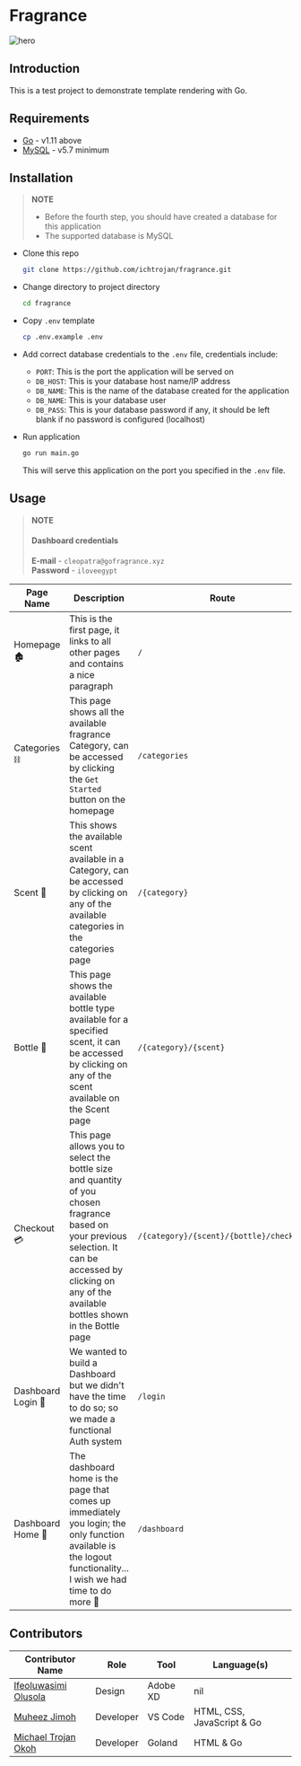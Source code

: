 # Fragrance

![hero](https://res.cloudinary.com/ichtrojan/image/upload/c_scale,w_1233/v1582069174/Screenshot_2020-02-18_at_00.59.01_hx9giw.png)

## Introduction

This is a test project to demonstrate template rendering with Go.

## Requirements

* [Go](https://golang.org) -  v1.11 above
* [MySQL](https://mysql.com) - v5.7 minimum

## Installation

>**NOTE**</br>
> * Before the fourth step, you should have created a database for this application
> * The supported database is MySQL

* Clone this repo

  ```bash
  git clone https://github.com/ichtrojan/fragrance.git
  ```

* Change directory to project directory

  ```bash
  cd fragrance
  ```

* Copy `.env` template

  ```bash
  cp .env.example .env
  ```

* Add correct database credentials to the `.env` file, credentials include:
  - `PORT`: This is the port the application will be served on
  - `DB_HOST`: This is your database host name/IP address
  - `DB_NAME`: This is the name of the database created for the application
  - `DB_NAME`: This is your database user
  - `DB_PASS`: This is your database password if any, it should be left blank if no password is configured (localhost)

* Run application

  ```bash
  go run main.go
  ```

  This will serve this application on the port you specified in the `.env` file.

## Usage

>**NOTE**</br>
> #### Dashboard credentials </br>
> **E-mail** - `cleopatra@gofragrance.xyz` </br>
> **Password** - `iloveegypt`

|  Page Name	|  Description 	|  Route 	|   Screenshot	|
|---	|---	|---	|---	|
|  Homepage 🏚	|  This is the first page, it links to all other pages and contains a nice paragraph 	|  `/` 	|   ![homepage](https://res.cloudinary.com/ichtrojan/image/upload/v1582069174/c_scale,w_1233/Screenshot_2020-02-18_at_00.59.01_hx9giw.png)	|
|   Categories ⛓	|   This page shows all the available fragrance Category, can be accessed by clicking the `Get Started` button on the homepage	|   `/categories`	|   ![categories](https://res.cloudinary.com/ichtrojan/image/upload/c_scale,w_1305/v1582069267/Screenshot_2020-02-18_at_01.01.29_cackyr.png)	|
|  Scent 👗	|  This shows the available scent available in a Category, can be accessed by clicking on any of the available categories in the categories page 	|  `/{category}` 	|   ![category](https://res.cloudinary.com/ichtrojan/image/upload/v1582069150/Screenshot_2020-02-18_at_01.01.37_qclxlc.png)	|
|   Bottle 🍶	|   This page shows the available bottle type available for a specified scent, it can be accessed by clicking on any of the scent available on the Scent page	|   `/{category}/{scent}`	|  ![bottle](https://res.cloudinary.com/ichtrojan/image/upload/v1582071428/Screenshot_2020-02-19_at_01.16.19_rrbdwj.png) 	|
|  Checkout 💳	|  This page allows you to select the bottle size and quantity of you chosen fragrance based on your previous selection. It can be accessed by clicking on any of the available bottles shown in the Bottle page	|  `/{category}/{scent}/{bottle}/checkout` 	|   ![checkout](https://res.cloudinary.com/ichtrojan/image/upload/v1582069057/Screenshot_2020-02-18_at_01.01.47_lbquea.png)	|
|   Dashboard Login	🔐|   We wanted to build a Dashboard but we didn't have the time to do so; so we made a functional Auth system	|   `/login`	|  ![login](https://res.cloudinary.com/ichtrojan/image/upload/v1582072615/Screenshot_2020-02-19_at_01.34.23_k3qauq.png) 	|
|   Dashboard Home 🏡	|   The dashboard home is the page that comes up immediately you login; the only function available is the logout functionality... I wish we had time to do more 🤕	|  `/dashboard` 	|  ![dahboard](https://res.cloudinary.com/ichtrojan/image/upload/v1582072629/Screenshot_2020-02-19_at_01.34.35_be1wpj.png) 	|

## Contributors

|   Contributor Name	| Role  	|  Tool 	| Language(s)  	|
|---	|---	|---	|---	|
|   [Ifeoluwasimi Olusola](https://twitter.com/o_ifeoluwasimi)	|  Design 	|   Adobe XD	|   nil	|
|   [Muheez Jimoh](https://twitter.com/Kng_maaj)	|  Developer 	|   VS Code	|  HTML, CSS, JavaScript & Go 	|
|  [Michael Trojan Okoh](https://twitter.com/ichtrojan) 	|   Developer	|   Goland	|   HTML & Go	|
